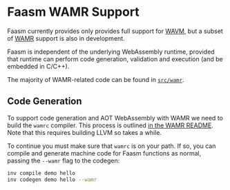 # Faasm WAMR Support

Faasm currently provides only provides full support for 
[WAVM](https://github.com/wavm/wavm), but a subset of 
[WAMR](https://github.com/bytecodealliance/wasm-micro-runtime)
support is also in development.

Faasm is independent of the underlying WebAssembly runtime, provided that 
runtime can perform code generation, validation and execution (and be 
embedded in C/C++).

The majority of WAMR-related code can be found in 
[`src/wamr`](../src/wamr).

## Code Generation

To support code generation and AOT WebAssembly with WAMR we need to build
the `wamrc` compiler. This process is outlined 
[in the WAMR README](https://github.com/bytecodealliance/wasm-micro-runtime#build-wamrc-aot-compiler). Note that this requires building LLVM so takes a while.

To continue you must make sure that `wamrc` is on your path. If so, you can compile 
and generate machine code for Faasm functions as normal, passing the `--wamr` flag 
to the codegen:

```bash
inv compile demo hello
inv codegen demo hello --wamr
```
